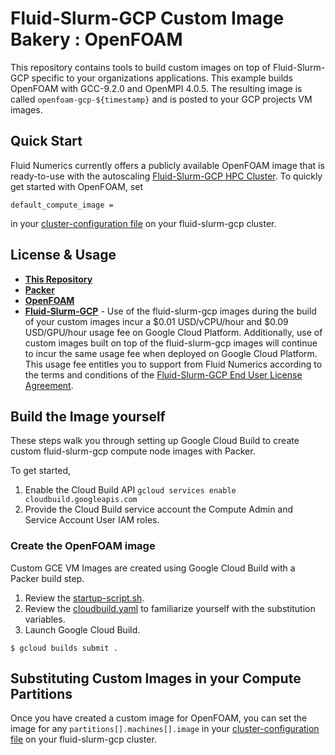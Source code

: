 # Fluid-Slurm-GCP Custom Image Bakery : OpenFOAM
This repository contains tools to build custom images on top of Fluid-Slurm-GCP specific to your organizations applications.
This example builds OpenFOAM with GCC-9.2.0 and OpenMPI 4.0.5. The resulting image is called `openfoam-gcp-${timestamp}` and is posted to your GCP projects VM images.


## Quick Start
Fluid Numerics currently offers a publicly available OpenFOAM image that is ready-to-use with the autoscaling [Fluid-Slurm-GCP HPC Cluster](https://console.cloud.google.com/marketplace/details/fluid-cluster-ops/fluid-slurm-gcp). To quickly get started with OpenFOAM, set
```
default_compute_image =
```
in your [cluster-configuration file](https://help.fluidnumerics.com/slurm-gcp/documentation/cluster-services) on your fluid-slurm-gcp cluster.

## License & Usage
*  [**This Repository**](./LICENSE)
*  [**Packer**](https://github.com/hashicorp/packer/blob/master/LICENSE)
*  [**OpenFOAM**](https://openfoam.org/licence/)
*  [**Fluid-Slurm-GCP**](https://help.fluidnumerics.com/slurm-gcp/eula) - Use of the fluid-slurm-gcp images during the build of your custom images incur a $0.01 USD/vCPU/hour and $0.09 USD/GPU/hour usage fee on Google Cloud Platform. Additionally, use of custom images built on top of the fluid-slurm-gcp images will continue to incur the same usage fee when deployed on Google Cloud Platform. This usage fee entitles you to support from Fluid Numerics according to the terms and conditions of the [Fluid-Slurm-GCP End User License Agreement](https://help.fluidnumerics.com/slurm-gcp/eula).

## Build the Image yourself
These steps walk you through setting up Google Cloud Build to create custom fluid-slurm-gcp compute node images with Packer.

To get started,
1. Enable the Cloud Build API `gcloud services enable cloudbuild.googleapis.com`
2. Provide the Cloud Build service account the Compute Admin and Service Account User IAM roles.

### Create the OpenFOAM image
Custom GCE VM Images are created using Google Cloud Build with a Packer build step. 

1. Review the [startup-script.sh](./startup-script.sh).
2. Review the [cloudbuild.yaml](./cloudbuild.yaml) to familiarize yourself with the substitution variables.
3. Launch Google Cloud Build.
```
$ gcloud builds submit .
```

## Substituting Custom Images in your Compute Partitions
Once you have created a custom image for OpenFOAM, you can set the image for any `partitions[].machines[].image` in your [cluster-configuration file](https://help.fluidnumerics.com/slurm-gcp/documentation/cluster-services) on your fluid-slurm-gcp cluster.


